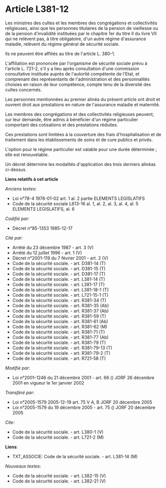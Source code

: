 # Article L381-12

Les ministres des cultes et les membres des congrégations et collectivités religieuses, ainsi que les personnes titulaires de
la pension de vieillesse ou de la pension d'invalidité instituées par le chapitre 1er du titre II du livre VII qui ne
relèvent pas, à titre obligatoire, d'un autre régime d'assurance maladie, relèvent du régime général de sécurité sociale. 

Ils ne peuvent être affiliés au titre de l'article L. 380-1.

L'affiliation est prononcée par l'organisme de sécurité sociale prévu à l'article L. 721-2, s'il y a lieu après consultation
d'une commission consultative instituée auprès de l'autorité compétente de l'Etat, et comprenant des représentants de
l'administration et des personnalités choisies en raison de leur compétence, compte tenu de la diversité des cultes
concernés. 

Les personnes mentionnées au premier alinéa du présent article ont droit et ouvrent droit aux prestations en nature de
l'assurance maladie et maternité.

Les membres des congrégations et des collectivités religieuses peuvent, sur leur demande, être admis à bénéficier d'un régime
particulier comportant des cotisations et des prestations réduites.

Ces prestations sont limitées à la couverture des frais d'hospitalisation et de traitement dans les établissements de soins
et de cure publics et privés. 

L'option pour le régime particulier est valable pour une durée déterminée ; elle est renouvelable. 

Un décret détermine les modalités d'application des trois derniers alinéas ci-dessus.

**Liens relatifs à cet article**

_Anciens textes_:

  - Loi n°78-4 1978-01-02 art. 1 al. 2 partie ELEMENTS LEGISLATIFS
  - Code de la sécurité sociale L613-16 al. 1, al. 2, al. 3, al. 4, al. 5 ELEMENTS LEGISLATIFS, al. 6

_Codifié par_:

  - Décret n°85-1353 1985-12-17

_Cité par_:

  - Arrêté du 23 décembre 1987 - art. 3 (V)
  - Arrêté du 12 juillet 1996 - art. 1 (V)
  - Décret n°2001-119 du 7 février 2001 - art. 2 (V)
  - Code de la sécurité sociale. - art. D381-14 (T)
  - Code de la sécurité sociale. - art. D381-15 (T)
  - Code de la sécurité sociale. - art. D381-17 (T)
  - Code de la sécurité sociale. - art. L381-14 (T)
  - Code de la sécurité sociale. - art. L381-17 (T)
  - Code de la sécurité sociale. - art. L381-18-1 (T)
  - Code de la sécurité sociale. - art. L721-15-1 (T)
  - Code de la sécurité sociale. - art. R381-34 (T)
  - Code de la sécurité sociale. - art. R381-35 (Ab)
  - Code de la sécurité sociale. - art. R381-37 (Ab)
  - Code de la sécurité sociale. - art. R381-59 (T)
  - Code de la sécurité sociale. - art. R381-61 (Ab)
  - Code de la sécurité sociale. - art. R381-62 (M)
  - Code de la sécurité sociale. - art. R381-71 (T)
  - Code de la sécurité sociale. - art. R381-77 (Ab)
  - Code de la sécurité sociale. - art. R381-79 (T)
  - Code de la sécurité sociale. - art. R381-79-13 (T)
  - Code de la sécurité sociale. - art. R381-79-2 (T)
  - Code de la sécurité sociale. - art. R721-58 (T)

_Modifié par_:

  - Loi n°2001-1246 du 21 décembre 2001 - art. 66 () JORF 26 décembre 2001 en vigueur le 1er janvier 2002

_Transféré par_:

  - Loi n°2005-1579 2005-12-19 art. 75 V A, B JORF 20 décembre 2005
  - Loi n°2005-1579 du 19 décembre 2005 - art. 75 () JORF 20 décembre 2005

_Cite_:

  - Code de la sécurité sociale. - art. L380-1 (V)
  - Code de la sécurité sociale. - art. L721-2 (M)

**Liens**:

  - TXT_ASSOCIE: Code de la sécurité sociale. - art. L381-14 (M)

_Nouveaux textes_:

  - Code de la sécurité sociale. - art. L382-15 (V)
  - Code de la sécurité sociale. - art. L382-21 (V)

